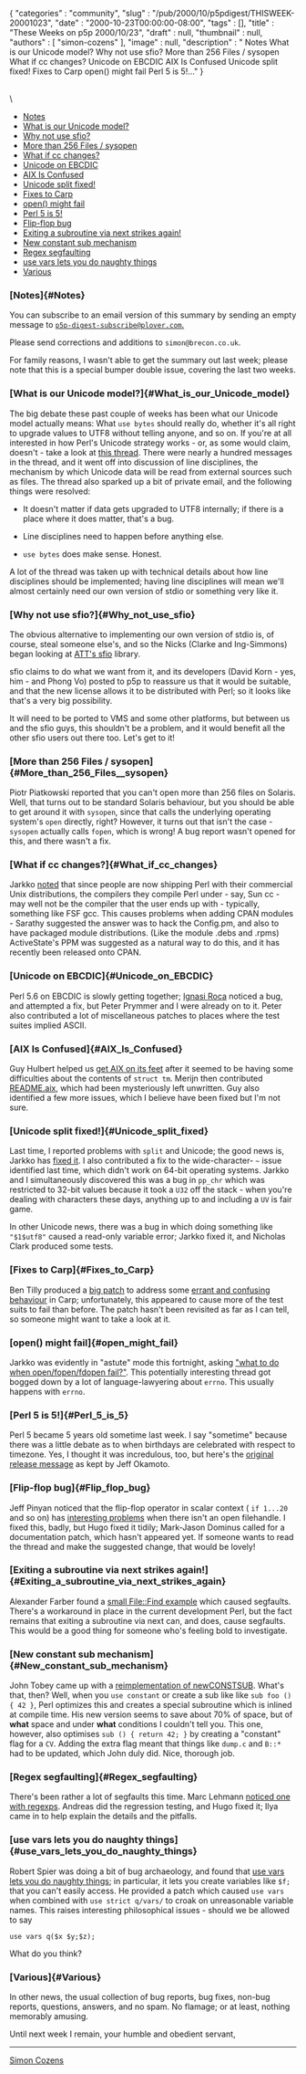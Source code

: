 {
   "categories" : "community",
   "slug" : "/pub/2000/10/p5pdigest/THISWEEK-20001023",
   "date" : "2000-10-23T00:00:00-08:00",
   "tags" : [],
   "title" : "These Weeks on p5p 2000/10/23",
   "draft" : null,
   "thumbnail" : null,
   "authors" : [
      "simon-cozens"
   ],
   "image" : null,
   "description" : " Notes What is our Unicode model? Why not use sfio? More than 256 Files / sysopen What if cc changes? Unicode on EBCDIC AIX Is Confused Unicode split fixed! Fixes to Carp open() might fail Perl 5 is 5!..."
}





\
\

-   [Notes](#Notes)
-   [What is our Unicode model?](#What_is_our_Unicode_model)
-   [Why not use sfio?](#Why_not_use_sfio)
-   [More than 256 Files / sysopen](#More_than_256_Files__sysopen)
-   [What if cc changes?](#What_if_cc_changes)
-   [Unicode on EBCDIC](#Unicode_on_EBCDIC)
-   [AIX Is Confused](#AIX_Is_Confused)
-   [Unicode split fixed!](#Unicode_split_fixed)
-   [Fixes to Carp](#Fixes_to_Carp)
-   [open() might fail](#open_might_fail)
-   [Perl 5 is 5!](#Perl_5_is_5)
-   [Flip-flop bug](#Flip_flop_bug)
-   [Exiting a subroutine via next strikes
    again!](#Exiting_a_subroutine_via_next_strikes_again)
-   [New constant sub mechanism](#New_constant_sub_mechanism)
-   [Regex segfaulting](#Regex_segfaulting)
-   [use vars lets you do naughty
    things](#use_vars_lets_you_do_naughty_things)
-   [Various](#Various)

### [Notes]{#Notes}

You can subscribe to an email version of this summary by sending an
empty message to
[`p5p-digest-subscribe@plover.com`.](mailto:p5p-digest-subscribe@plover.com)

Please send corrections and additions to `simon@brecon.co.uk`.

For family reasons, I wasn't able to get the summary out last week;
please note that this is a special bumper double issue, covering the
last two weeks.

### [What is our Unicode model?]{#What_is_our_Unicode_model}

The big debate these past couple of weeks has been what our Unicode
model actually means: What `use bytes` should really do, whether it's
all right to upgrade values to UTF8 without telling anyone, and so on.
If you're at all interested in how Perl's Unicode strategy works - or,
as some would claim, doesn't - take a look at [this
thread](http://www.xray.mpe.mpg.de/mailing-lists/perl5-porters/2000-10/msg00261.html).
There were nearly a hundred messages in the thread, and it went off into
discussion of line disciplines, the mechanism by which Unicode data will
be read from external sources such as files. The thread also sparked up
a bit of private email, and the following things were resolved:

-   It doesn't matter if data gets upgraded to UTF8 internally; if there
    is a place where it does matter, that's a bug.

-   Line disciplines need to happen before anything else.

-   `use bytes` does make sense. Honest.

A lot of the thread was taken up with technical details about how line
disciplines should be implemented; having line disciplines will mean
we'll almost certainly need our own version of stdio or something very
like it.

### [Why not use sfio?]{#Why_not_use_sfio}

The obvious alternative to implementing our own version of stdio is, of
course, steal someone else's, and so the Nicks (Clarke and Ing-Simmons)
began looking at [ATT's
sfio](http://www.research.att.com/sw/tools/sfio/) library.

sfio claims to do what we want from it, and its developers (David Korn -
yes, him - and Phong Vo) posted to p5p to reassure us that it would be
suitable, and that the new license allows it to be distributed with
Perl; so it looks like that's a very big possibility.

It will need to be ported to VMS and some other platforms, but between
us and the sfio guys, this shouldn't be a problem, and it would benefit
all the other sfio users out there too. Let's get to it!

### [More than 256 Files / sysopen]{#More_than_256_Files__sysopen}

Piotr Piatkowski reported that you can't open more than 256 files on
Solaris. Well, that turns out to be standard Solaris behaviour, but you
should be able to get around it with `sysopen`, since that calls the
underlying operating system's `open` directly, right? However, it turns
out that isn't the case - `sysopen` actually calls `fopen`, which is
wrong! A bug report wasn't opened for this, and there wasn't a fix.

### [What if cc changes?]{#What_if_cc_changes}

Jarkko
[noted](http://www.xray.mpe.mpg.de/mailing-lists/perl5-porters/2000-10/msg00371.html)
that since people are now shipping Perl with their commercial Unix
distributions, the compilers they compile Perl under - say, Sun cc - may
well not be the compiler that the user ends up with - typically,
something like FSF gcc. This causes problems when adding CPAN modules -
Sarathy suggested the answer was to hack the Config.pm, and also to have
packaged module distributions. (Like the module .debs and .rpms)
ActiveState's PPM was suggested as a natural way to do this, and it has
recently been released onto CPAN.

### [Unicode on EBCDIC]{#Unicode_on_EBCDIC}

Perl 5.6 on EBCDIC is slowly getting together; [Ignasi
Roca](http://www.xray.mpe.mpg.de/mailing-lists/perl5-porters/2000-10/msg00400.html)
noticed a bug, and attempted a fix, but Peter Prymmer and I were already
on to it. Peter also contributed a lot of miscellaneous patches to
places where the test suites implied ASCII.

### [AIX Is Confused]{#AIX_Is_Confused}

Guy Hulbert helped us [get AIX on its
feet](http://www.xray.mpe.mpg.de/mailing-lists/perl5-porters/2000-10/msg00575.html)
after it seemed to be having some difficulties about the contents of
`struct tm`. Merijn then contributed
[README.aix](http://www.xray.mpe.mpg.de/mailing-lists/perl5-porters/2000-10/msg00642.html),
which had been mysteriously left unwritten. Guy also identified a few
more issues, which I believe have been fixed but I'm not sure.

### [Unicode split fixed!]{#Unicode_split_fixed}

Last time, I reported problems with `split` and Unicode; the good news
is, Jarkko has [fixed
it](http://www.xray.mpe.mpg.de/mailing-lists/perl5-porters/2000-10/msg00612.html).
I also contributed a fix to the wide-character- `~` issue identified
last time, which didn't work on 64-bit operating systems. Jarkko and I
simultaneously discovered this was a bug in `pp_chr` which was
restricted to 32-bit values because it took a `U32` off the stack - when
you're dealing with characters these days, anything up to and including
a `UV` is fair game.

In other Unicode news, there was a bug in which doing something like
`"$1$utf8"` caused a read-only variable error; Jarkko fixed it, and
Nicholas Clark produced some tests.

### [Fixes to Carp]{#Fixes_to_Carp}

Ben Tilly produced a [big
patch](http://www.xray.mpe.mpg.de/mailing-lists/perl5-porters/2000-10/msg00617.html)
to address some [errant and confusing
behaviour](http://www.xray.mpe.mpg.de/mailing-lists/perl5-porters/2000-10/msg00605.html)
in Carp; unfortunately, this appeared to cause more of the test suits to
fail than before. The patch hasn't been revisited as far as I can tell,
so someone might want to take a look at it.

### [open() might fail]{#open_might_fail}

Jarkko was evidently in "astute" mode this fortnight, asking ["what to
do when open/fopen/fdopen
fail?"](http://www.xray.mpe.mpg.de/mailing-lists/perl5-porters/2000-10/msg00697.html).
This potentially interesting thread got bogged down by a lot of
language-lawyering about `errno`. This usually happens with `errno`.

### [Perl 5 is 5!]{#Perl_5_is_5}

Perl 5 became 5 years old sometime last week. I say "sometime" because
there was a little debate as to when birthdays are celebrated with
respect to timezone. Yes, I thought it was incredulous, too, but here's
the [original release
message](http://www.xray.mpe.mpg.de/mailing-lists/perl5-porters/2000-10/msg00847.html)
as kept by Jeff Okamoto.

### [Flip-flop bug]{#Flip_flop_bug}

Jeff Pinyan noticed that the flip-flop operator in scalar context (
`if 1...20` and so on) has [interesting
problems](http://www.xray.mpe.mpg.de/mailing-lists/perl5-porters/2000-10/msg00777.html)
when there isn't an open filehandle. I fixed this, badly, but Hugo fixed
it tidily; Mark-Jason Dominus called for a documentation patch, which
hasn't appeared yet. If someone wants to read the thread and make the
suggested change, that would be lovely!

### [Exiting a subroutine via next strikes again!]{#Exiting_a_subroutine_via_next_strikes_again}

Alexander Farber found a [small File::Find
example](http://www.xray.mpe.mpg.de/mailing-lists/perl5-porters/2000-10/msg00860.html)
which caused segfaults. There's a workaround in place in the current
development Perl, but the fact remains that exiting a subroutine via
next can, and does, cause segfaults. This would be a good thing for
someone who's feeling bold to investigate.

### [New constant sub mechanism]{#New_constant_sub_mechanism}

John Tobey came up with a [reimplementation of
newCONSTSUB](http://www.xray.mpe.mpg.de/mailing-lists/perl5-porters/2000-10/msg00939.html).
What's that, then? Well, when you `use constant` or create a sub like
like `sub foo () { 42 }`, Perl optimizes this and creates a special
subroutine which is inlined at compile time. His new version seems to
save about 70% of space, but of **what** space and under **what**
conditions I couldn't tell you. This one, however, also optimises
`sub () { return 42; }` by creating a "constant" flag for a `CV`. Adding
the extra flag meant that things like `dump.c` and `B::*` had to be
updated, which John duly did. Nice, thorough job.

### [Regex segfaulting]{#Regex_segfaulting}

There's been rather a lot of segfaults this time. Marc Lehmann [noticed
one with
regexps](http://www.xray.mpe.mpg.de/mailing-lists/perl5-porters/2000-10/msg00931.html).
Andreas did the regression testing, and Hugo fixed it; Ilya came in to
help explain the details and the pitfalls.

### [use vars lets you do naughty things]{#use_vars_lets_you_do_naughty_things}

Robert Spier was doing a bit of bug archaeology, and found that [use
vars lets you do naughty
things](http://www.xray.mpe.mpg.de/mailing-lists/perl5-porters/2000-10/msg00961.html);
in particular, it lets you create variables like `$f;` that you can't
easily access. He provided a patch which caused `use vars` when combined
with `use strict q/vars/` to croak on unreasonable variable names. This
raises interesting philosophical issues - should we be allowed to say

    use vars q($x $y;$z);

What do you think?

### [Various]{#Various}

In other news, the usual collection of bug reports, bug fixes, non-bug
reports, questions, answers, and no spam. No flamage; or at least,
nothing memorably amusing.

Until next week I remain, your humble and obedient servant,

------------------------------------------------------------------------

[Simon Cozens](mailto:simon@brecon.co.uk)


